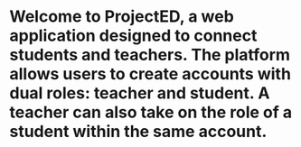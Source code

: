 # Welcome to ProjectED, a web application designed to connect students and teachers. The platform allows users to create accounts with dual roles: teacher and student. A teacher can also take on the role of a student within the same account.

